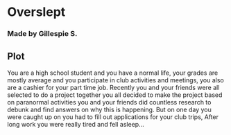 # Overslept
### Made by Gillespie S.


## Plot

You are a high school student and you have a normal life, your grades are mostly average and you participate in club activities and meetings, you also are a cashier for your part time job. Recently you and your friends were
all selected to do a project together you all decided to make the project based on paranormal activities you and your friends did countless research to debunk and find answers on why this is happening. But on one day you were
caught up on you had to fill out applications for your club trips, After long work you were really tired and fell asleep...
